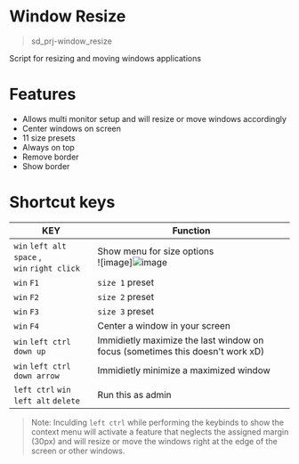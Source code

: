 # Window Resize
> sd_prj-window_resize

Script for resizing and moving windows applications

# Features
- Allows multi monitor setup and will resize or move windows accordingly
- Center windows on screen
- 11 size presets
- Always on top
- Remove border
- Show border

# Shortcut keys
| KEY | Function |
| ------ | ------ |
| `win` `left alt` `space` ,<br/>`win` `right click` | Show menu for size options<br/>![image]![image](https://user-images.githubusercontent.com/34419223/185805361-c0e0b96d-f013-4e3d-9ffb-18edf302f650.png)|
|  `win` `F1` | `size 1` preset |
|  `win` `F2` | `size 2` preset |
|  `win` `F3` | `size 3` preset |
|  `win` `F4` | Center a window in your screen |
| `win` `left ctrl` `down up` | Immidietly maximize the last window on focus (sometimes this doesn't work xD) |
| `win` `left ctrl` `down arrow` | Immidietly minimize a maximized window |
| `left ctrl` `win` `left alt` `delete` | Run this as admin |

> Note: Inculding `left ctrl` while performing the keybinds to show the context menu will activate a feature that neglects the assigned margin (30px) and will resize or move the windows right at the edge of the screen or other windows. 
